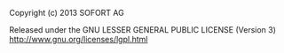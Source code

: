 Copyright (c) 2013 SOFORT AG

Released under the GNU LESSER GENERAL PUBLIC LICENSE (Version 3)
http://www.gnu.org/licenses/lgpl.html
